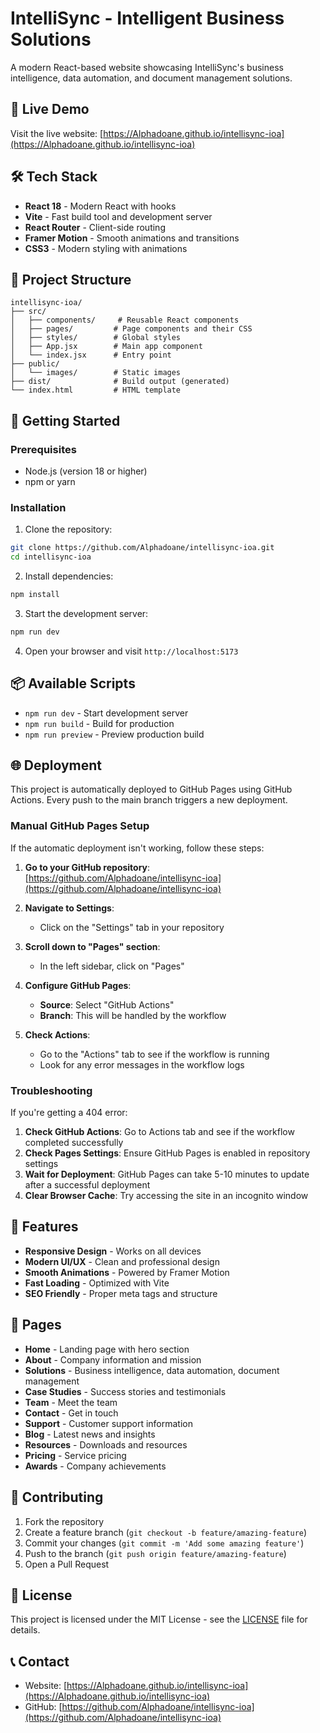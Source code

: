 # IntelliSync - Intelligent Business Solutions

A modern React-based website showcasing IntelliSync's business intelligence, data automation, and document management solutions.

## 🚀 Live Demo

Visit the live website: [https://Alphadoane.github.io/intellisync-ioa](https://Alphadoane.github.io/intellisync-ioa)

## 🛠️ Tech Stack

- **React 18** - Modern React with hooks
- **Vite** - Fast build tool and development server
- **React Router** - Client-side routing
- **Framer Motion** - Smooth animations and transitions
- **CSS3** - Modern styling with animations

## 📁 Project Structure

```
intellisync-ioa/
├── src/
│   ├── components/     # Reusable React components
│   ├── pages/         # Page components and their CSS
│   ├── styles/        # Global styles
│   ├── App.jsx        # Main app component
│   └── index.jsx      # Entry point
├── public/
│   └── images/        # Static images
├── dist/              # Build output (generated)
└── index.html         # HTML template
```

## 🚀 Getting Started

### Prerequisites

- Node.js (version 18 or higher)
- npm or yarn

### Installation

1. Clone the repository:
```bash
git clone https://github.com/Alphadoane/intellisync-ioa.git
cd intellisync-ioa
```

2. Install dependencies:
```bash
npm install
```

3. Start the development server:
```bash
npm run dev
```

4. Open your browser and visit `http://localhost:5173`

## 📦 Available Scripts

- `npm run dev` - Start development server
- `npm run build` - Build for production
- `npm run preview` - Preview production build

## 🌐 Deployment

This project is automatically deployed to GitHub Pages using GitHub Actions. Every push to the main branch triggers a new deployment.

### Manual GitHub Pages Setup

If the automatic deployment isn't working, follow these steps:

1. **Go to your GitHub repository**: [https://github.com/Alphadoane/intellisync-ioa](https://github.com/Alphadoane/intellisync-ioa)

2. **Navigate to Settings**:
   - Click on the "Settings" tab in your repository

3. **Scroll down to "Pages" section**:
   - In the left sidebar, click on "Pages"

4. **Configure GitHub Pages**:
   - **Source**: Select "GitHub Actions"
   - **Branch**: This will be handled by the workflow

5. **Check Actions**:
   - Go to the "Actions" tab to see if the workflow is running
   - Look for any error messages in the workflow logs

### Troubleshooting

If you're getting a 404 error:

1. **Check GitHub Actions**: Go to Actions tab and see if the workflow completed successfully
2. **Check Pages Settings**: Ensure GitHub Pages is enabled in repository settings
3. **Wait for Deployment**: GitHub Pages can take 5-10 minutes to update after a successful deployment
4. **Clear Browser Cache**: Try accessing the site in an incognito window

## 🎨 Features

- **Responsive Design** - Works on all devices
- **Modern UI/UX** - Clean and professional design
- **Smooth Animations** - Powered by Framer Motion
- **Fast Loading** - Optimized with Vite
- **SEO Friendly** - Proper meta tags and structure

## 📄 Pages

- **Home** - Landing page with hero section
- **About** - Company information and mission
- **Solutions** - Business intelligence, data automation, document management
- **Case Studies** - Success stories and testimonials
- **Team** - Meet the team
- **Contact** - Get in touch
- **Support** - Customer support information
- **Blog** - Latest news and insights
- **Resources** - Downloads and resources
- **Pricing** - Service pricing
- **Awards** - Company achievements

## 🤝 Contributing

1. Fork the repository
2. Create a feature branch (`git checkout -b feature/amazing-feature`)
3. Commit your changes (`git commit -m 'Add some amazing feature'`)
4. Push to the branch (`git push origin feature/amazing-feature`)
5. Open a Pull Request

## 📝 License

This project is licensed under the MIT License - see the [LICENSE](LICENSE) file for details.

## 📞 Contact

- Website: [https://Alphadoane.github.io/intellisync-ioa](https://Alphadoane.github.io/intellisync-ioa)
- GitHub: [https://github.com/Alphadoane/intellisync-ioa](https://github.com/Alphadoane/intellisync-ioa) 